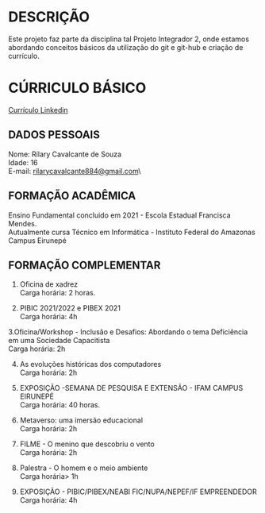 
# DESCRIÇÃO

Este projeto faz parte da disciplina tal Projeto Integrador 2, onde estamos abordando conceitos básicos da utilização do git e git-hub e criação de currículo.

# CÚRRICULO BÁSICO
[Currículo Linkedin]("https://www.linkedin.com/in/r%C3%ADlary-cavalcante-988037301?trk=contact-info")
## DADOS PESSOAIS

Nome: Rílary Cavalcante de Souza\
Idade: 16\
E-mail: rilarycavalcante884@gmail.com\

## FORMAÇÃO ACADÊMICA

Ensino Fundamental concluido em 2021 - Escola Estadual Francisca Mendes.\
Autualmente cursa Técnico em Informática - Instituto Federal do Amazonas Campus Eirunepé

## FORMAÇÃO COMPLEMENTAR

1. Oficina de xadrez\
Carga horária: 2 horas.

2. PIBIC 2021/2022 e PIBEX 2021\
Carga horária: 4h

3.Oficina/Workshop - Inclusão e Desafios: Abordando o tema Deficiência em uma Sociedade Capacitista\
Carga horária: 2h

4. As evoluções históricas dos computadores\
Carga horária: 2h

5. EXPOSIÇÃO -SEMANA DE PESQUISA E EXTENSÃO - IFAM CAMPUS EIRUNEPÉ\
Carga horária: 40 horas.

6. Metaverso: uma imersão educacional\
Carga horária: 2h

7. FILME - O menino que descobriu o vento\
Carga horária: 2h

8. Palestra - O homem e o meio ambiente\
Carga horária> 1h

9. EXPOSIÇÃO - PIBIC/PIBEX/NEABI FIC/NUPA/NEPEF/IF EMPREENDEDOR\
Carga horária: 4h



